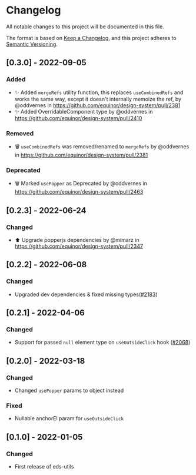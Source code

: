 # Changelog

All notable changes to this project will be documented in this file.

The format is based on [Keep a Changelog](https://keepachangelog.com/en/1.0.0/),
and this project adheres to [Semantic Versioning](https://semver.org/spec/v2.0.0.html).

## [0.3.0] - 2022-09-05

### Added
- ✨ Added `mergeRefs` utility function, this replaces `useCombinedRefs` and works the same way, except it doesn't internally memoize the ref, by @oddvernes in https://github.com/equinor/design-system/pull/2381
- ✨ Added OverridableComponent type by @oddvernes in https://github.com/equinor/design-system/pull/2410

### Removed
- 🗑️ `useCombinedRefs` was removed/renamed to `mergeRefs` by @oddvernes in https://github.com/equinor/design-system/pull/2381

### Deprecated
- 🗑️ Marked `usePopper` as Deprecated by @oddvernes in https://github.com/equinor/design-system/pull/2463
## [0.2.3] - 2022-06-24

### Changed

- ⬆️ Upgrade popperjs dependencies by @mimarz in https://github.com/equinor/design-system/pull/2347

## [0.2.2] - 2022-06-08

### Changed

- Upgraded dev dependencies & fixed missing types([#2183](https://github.com/equinor/design-system/pull/2183))

## [0.2.1] - 2022-04-06

### Changed

- Support for passed `null` element type on `useOutsideClick` hook ([#2068](https://github.com/equinor/design-system/issues/2068))

## [0.2.0] - 2022-03-18

### Changed

- Changed `usePopper` params to object instead

### Fixed

- Nullable anchorEl param for `useOutsideClick`

## [0.1.0] - 2022-01-05

### Changed

- First release of eds-utils
